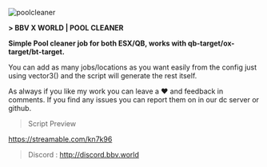 
![poolcleaner](https://github.com/BuddyNotFound/bbv-poolcleaner/assets/74051918/2cd497b8-aba0-4238-a22f-7ee6540d7778)

**> BBV X WORLD | POOL CLEANER**

**Simple Pool cleaner job for both ESX/QB, works with qb-target/ox-target/bt-target.**

You can add as many jobs/locations as you want easily from the config just using vector3() and the script will generate the rest itself.

As always if you like my work you can leave a :heart: and feedback in comments.
If you find any issues you can report them on in our dc server or github.

> Script Preview

https://streamable.com/kn7k96

> Discord :
> http://discord.bbv.world

